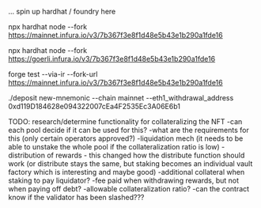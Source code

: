 ... spin up hardhat / foundry here

npx hardhat node --fork https://mainnet.infura.io/v3/7b367f3e8f1d48e5b43e1b290a1fde16

npx hardhat node --fork https://goerli.infura.io/v3/7b367f3e8f1d48e5b43e1b290a1fde16

forge test --via-ir --fork-url https://mainnet.infura.io/v3/7b367f3e8f1d48e5b43e1b290a1fde16

./deposit new-mnemonic --chain mainnet --eth1_withdrawal_address 0xd119D184628e094322007cEa4F2535Ec3A06E6b1


TODO: research/determine functionality for collateralizing the NFT
  -can each pool decide if it can be used for this?
  -what are the requirements for this (only certain operators approved?)
  -liquidation mech (it needs to be able to unstake the whole pool if the collateralization ratio is low)
  -distribution of rewards - this changed how the distribute function should work (or distribute stays the same, but staking becomes an individual vault factory which is interesting and maybe good)
  -additional collateral when staking to pay liquidator?
  -fee paid when withdrawing rewards, but not when paying off debt?
  -allowable collateralization ratio?
  -can the contract know if the validator has been slashed???
